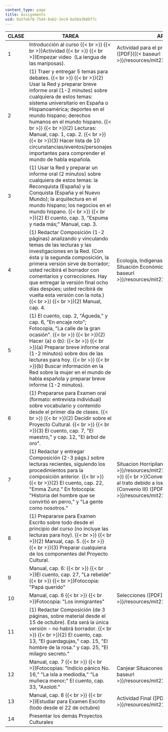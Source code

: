 ```yaml
---
content_type: page
title: Assignments
uid: 9a5feb78-75d4-8ab2-3ec9-ba58a368bf7c
---
```


| CLASE | TAREA | ARCHIVO |
| --- | --- | --- |
| 1 | Introducción al curso  {{< br >}}  {{< br >}}Actividad  {{< br >}}  {{< br >}}Empezar video  (La lengua de las mariposas). | Actividad para el primer día de clases ([PDF]({{< baseurl >}}/resources/mit21g_712f03_acti_primer)) |
| 2 | (1) Traer y entregar 5 temas para debates.  {{< br >}}  {{< br >}}(2) Usar la Red y preparar breve informe oral (1-2 minutes) sobre cualquiera de estos temas: sistema universitario en España o Hispanoamérica; deportes en el mundo hispano; derechos humanos en el mundo hispano.  {{< br >}}  {{< br >}}(2) Lecturas: Manual, cap. 1, cap. 2.  {{< br >}}  {{< br >}}(3) Hacer lista de 10 circunstancias/eventos/personajes importantes para comprender el mundo de habla española. | &nbsp; |
| 3 | (1) Usar la Red y preparar un informe oral (2 minutos) sobre cualquiera de estos temas: la Reconquista (España) y la Conquista (España y el Nuevo Mundo); la arquitectura en el mundo hispano; los negocios en el mundo hispano.  {{< br >}}  {{< br >}}(2) El cuento, cap. 3, "Espuma y nada más;" Manual, cap. 3. | &nbsp; |
| 4 | (1) Redactar Composición (1-2 páginas) analizando y vinculando temas de las lecturas y las investigaciones en la Red. (Con ésta y la segunda composición, la primera versión sirve de borrador; usted recibirá el borrador con comentarios y correcciones. Hay que entregar la versión final ocho días despúes; usted recibirá de vuelta esta versión con la nota.)  {{< br >}}  {{< br >}}(2) Manual, cap. 4. | Ecología, Indígenas, Valores Culturales, Situación Económica y Laboral ([PDF]({{< baseurl >}}/resources/mit21g_712f03_eco_indig)) |
| 5 | (1) El cuento, cap. 2, "Águeda," y cap. 6, "En encaje roto"; Fotocopia, "La calle de la gran ocasión".  {{< br >}}  {{< br >}}(2) Hacer (a) o (b):  {{< br >}}  {{< br >}}(a) Preparar breve informe oral (1-2 minutos) sobre dos de las lecturas para hoy.  {{< br >}}  {{< br >}}(b) Buscar información en la Red sobre la mujer en el mundo de habla española y preparar breve informe (1-2 minutos). | &nbsp; |
| 6 | (1) Prepararse para Examen oral (formato: entrevista individual) sobre vocabulario y contenido desde el primer día de clases.  {{< br >}}  {{< br >}}(2) Decidir sobre el Proyecto Cultural.  {{< br >}}  {{< br >}}(3) El cuento, cap. 7, "El maestro," y cap. 12, "El árbol de oro". | &nbsp; |
| 7 | (1) Redactar y entregar Composición (2-3 págs.) sobre lecturas recientes, siguiendo los procedimientos para la composición anterior.  {{< br >}}  {{< br >}}(2) El cuento, cap. 22, "Emma Zunz." En fotocopia: "Historia del hombre que se convirtió en perro," y "La gente como nosotros." | Situacion Horripilante ([PDF]({{< baseurl >}}/resources/mit21g_712f03_horri))  {{< br >}}  {{< br >}}Convenio de Ginebra relativo al trato debido a los prisioneros de guerra (Convenio III) ([PDF]({{< baseurl >}}/resources/mit21g_712f03_con_gine)) |
| 8 | (1) Prepararse para Examen Escrito sobre todo desde el principio del curso (no incluye las lecturas para hoy).  {{< br >}}  {{< br >}}(2) Manual, cap. 5.  {{< br >}}  {{< br >}}(3) Preparar cualquiera de los componentes del Proyecto Cultural. | &nbsp; |
| 9 | Manual, cap. 6:  {{< br >}}  {{< br >}}El cuento, cap. 27, "La rebelde"  {{< br >}}  {{< br >}}Fotocopia: "Papá querido" | &nbsp; |
| 10 | Manual, cap. 6  {{< br >}}  {{< br >}}Fotocopia: "Los inmigrantes" | Selecciones ([PDF]({{< baseurl >}}/resources/mit21g_712f03_2003)) |
| 11 | (1) Redactar Composición (de 3 páginas, sobre material desde el 15 de octubre). Esta será la única versión - no habrá borrador.  {{< br >}}  {{< br >}}(2) El cuento, cap. 13, "El guardagujas," cap. 15, "El hombre de la rosa." y cap. 25, "El milagro secreto." | &nbsp; |
| 12 | Manual, cap. 7  {{< br >}}  {{< br >}}Fotocopias: "Indicio pánico No. 16," "La isla a mediodía," "La muñeca menor;" El cuento, cap. 33, "Axolotl." | Canjear Situacones Extrañas ([PDF]({{< baseurl >}}/resources/mit21g_712f03_canj_si_aci)) |
| 13 | Manual, cap. 8  {{< br >}}  {{< br >}}Estudiar para Examen Escrito (todo desde el 22 de octubre) | Actividad Final ([PDF]({{< baseurl >}}/resources/mit21g_712f03_acti_final)) |
| 14 | Presentar los demás Proyectos Culturales |